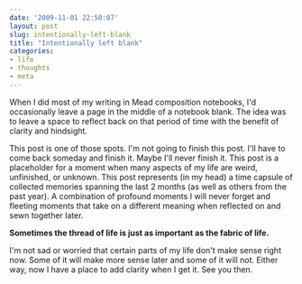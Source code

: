 ```yaml
---
date: '2009-11-01 22:50:07'
layout: post
slug: intentionally-left-blank
title: "Intentionally left blank"
categories:
- life
- thoughts
- meta
---
```


When I did most of my writing in Mead composition notebooks, I'd occasionally leave a page in the middle of a notebook blank. The idea was to leave a space to reflect back on that period of time with the benefit of clarity and hindsight.

This post is one of those spots. I'm not going to finish this post. I'll have to come back someday and finish it. Maybe I'll never finish it. This post is a placeholder for a moment when many aspects of my life are weird, unfinished, or unknown. This post represents (in my head) a time capsule of collected memories spanning the last 2 months (as well as others from the past year). A combination of profound moments I will never forget and fleeting moments that take on a different meaning when reflected on and sewn together later.

**Sometimes the thread of life is just as important as the fabric of life.**

I'm not sad or worried that certain parts of my life don't make sense right now. Some of it will make more sense later and some of it will not. Either way, now I have a place to add clarity when I get it. See you then.
